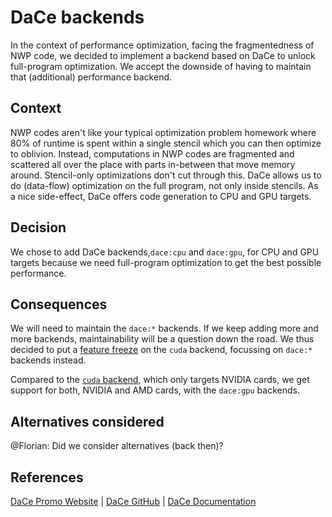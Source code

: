 # DaCe backends

In the context of performance optimization, facing the fragmentedness of NWP code, we decided to implement a backend based on DaCe to unlock full-program optimization. We accept the downside of having to maintain that (additional) performance backend.

## Context

NWP codes aren't like your typical optimization problem homework where 80% of runtime is spent within a single stencil which you can then optimize to oblivion. Instead, computations in NWP codes are fragmented and scattered all over the place with parts in-between that move memory around. Stencil-only optimizations don't cut through this. DaCe allows us to do (data-flow) optimization on the full program, not only inside stencils. As a nice side-effect, DaCe offers code generation to CPU and GPU targets.

## Decision

We chose to add DaCe backends,`dace:cpu` and `dace:gpu`, for CPU and GPU targets because we need full-program optimization to get the best possible performance.

## Consequences

We will need to maintain the `dace:*` backends. If we keep adding more and more backends, maintainability will be a question down the road. We thus decided to put a [feature freeze](./backend-cuda-feature-freeze.md) on the `cuda` backend, focussing on `dace:*` backends instead.

Compared to the [`cuda` backend](./backend-cuda-feature-freeze.md), which only targets NVIDIA cards, we get support for both, NVIDIA and AMD cards, with the `dace:gpu` backends.

## Alternatives considered

@Florian: Did we consider alternatives (back then)?

## References

[DaCe Promo Website](http://dace.is/fast) | [DaCe GitHub](https://github.com/spcl/dace) | [DaCe Documentation](https://spcldace.readthedocs.io/en/latest/)
